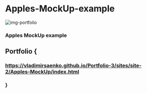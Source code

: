 # Apples-MockUp-example

![img-portfolio](https://user-images.githubusercontent.com/56477695/135838314-c375542b-8341-44cb-a9be-1e88b1b01c1d.jpg)

### Apples MockUp example

## Portfolio {

### https://vladimirsaenko.github.io/Portfolio-3/sites/site-2/Apples-MockUp/index.html

### }
